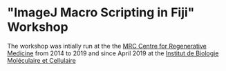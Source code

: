# "ImageJ Macro Scripting in Fiji" Workshop

The workshop was intially run at the the [MRC Centre for Regenerative Medicine](http://www.crm.ed.ac.uk/) from 2014 to 2019 and since April 2019 at the [Institut de Biologie Moléculaire et Cellulaire](http://www.igbmc.fr/)
